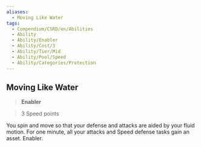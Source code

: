 ```yaml
---
aliases:
  - Moving Like Water
tags:
  - Compendium/CSRD/en/Abilities
  - Ability
  - Ability/Enabler
  - Ability/Cost/3
  - Ability/Tier/Mid
  - Ability/Pool/Speed
  - Ability/Categories/Protection
---
```

  
    
## Moving Like Water    
>**Enabler**    
>3 Speed points  
    
You spin and move so that your defense and attacks are aided by your fluid motion. For one minute, all your attacks and Speed defense tasks gain an asset. Enabler.